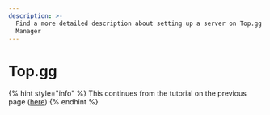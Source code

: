 ```yaml
---
description: >-
  Find a more detailed description about setting up a server on Top.gg with Vote
  Manager
---
```


# Top.gg

{% hint style="info" %}
This continues from the tutorial on the previous page ([here](create.md))
{% endhint %}
